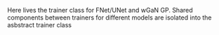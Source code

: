 Here lives the trainer class for FNet/UNet and wGaN GP. Shared components between trainers for different models are isolated into the asbstract trainer class
